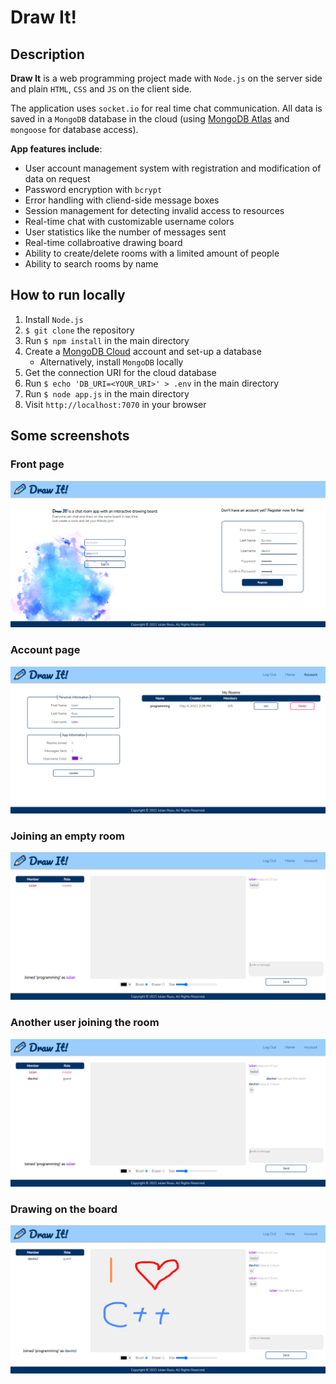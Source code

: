 # Draw It!

## Description
**Draw It** is a web programming project made with `Node.js` on the server side and plain `HTML`, `CSS` and `JS` on the client side.

The application uses `socket.io` for real time chat communication. All data is saved in a `MongoDB` database in the cloud (using [MongoDB Atlas](https://www.mongodb.com/cloud/atlas) and `mongoose` for database access).

**App features include**:
* User account management system with registration and modification of data on request
* Password encryption with `bcrypt`
* Error handling with cliend-side message boxes
* Session management for detecting invalid access to resources
* Real-time chat with customizable username colors
* User statistics like the number of messages sent
* Real-time collabroative drawing board
* Ability to create/delete rooms with a limited amount of people
* Ability to search rooms by name

## How to run locally
1. Install `Node.js`
2. `$ git clone` the repository
3. Run `$ npm install` in the main directory
4. Create a [MongoDB Cloud](https://www.mongodb.com/cloud/atlas) account and set-up a database
    * Alternatively, install `MongoDB` locally
5. Get the connection URI for the cloud database
6. Run `$ echo 'DB_URI=<YOUR_URI>' > .env` in the main directory
7. Run `$ node app.js` in the main directory
8. Visit `http://localhost:7070` in your browser

## Some screenshots
### Front page
![Front Page](./images/index.png)

### Account page
![Account Page](./images/account.png)

### Joining an empty room
![Room](./images/room1.png)

### Another user joining the room
![Room](./images/room2.png)

### Drawing on the board
![Room](./images/room3.png)
